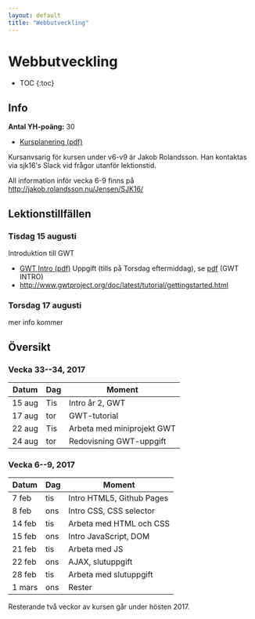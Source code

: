 ```yaml
---
layout: default
title: "Webbutveckling"
---
```



Webbutveckling
======================

* TOC
{:toc}

Info
----

**Antal YH-poäng:** 30

* [Kursplanering (pdf)](kursplanering11.pdf)

Kursanvsarig för kursen under v6-v9 är Jakob Rolandsson. Han kontaktas via sjk16's Slack vid frågor utanför lektionstid.

All information inför vecka 6-9 finns på http://jakob.rolandsson.nu/Jensen/SJK16/

Lektionstillfällen
-------------

### Tisdag 15 augusti

Introduktion till GWT
* [GWT Intro (pdf)](F1_GWT_INTRO.pdf)
Uppgift (tills på Torsdag eftermiddag), se [pdf](F1_GWT_INTRO.pdf) (GWT INTRO)
* http://www.gwtproject.org/doc/latest/tutorial/gettingstarted.html



### Torsdag 17 augusti
mer info kommer

Översikt
--------

### Vecka 33--34, 2017

Datum  | Dag | Moment
-------|-----|--------------
15 aug | Tis | Intro år 2, GWT 
17 aug | tor | GWT-tutorial
22 aug | Tis | Arbeta med miniprojekt GWT
24 aug | tor | Redovisning GWT-uppgift




### Vecka 6--9, 2017

Datum  | Dag | Moment
-------|-----|--------------
7 feb | tis |  Intro HTML5, Github Pages
8 feb | ons |  Intro CSS, CSS selector
14 feb | tis |  Arbeta med HTML och CSS
15 feb | ons |  Intro JavaScript, DOM
21 feb | tis |  Arbeta med JS
22 feb | ons |  AJAX, slutuppgift
28 feb | tis |  Arbeta med slutuppgift
1 mars | ons |  Rester

Resterande två veckor av kursen går under hösten 2017.


